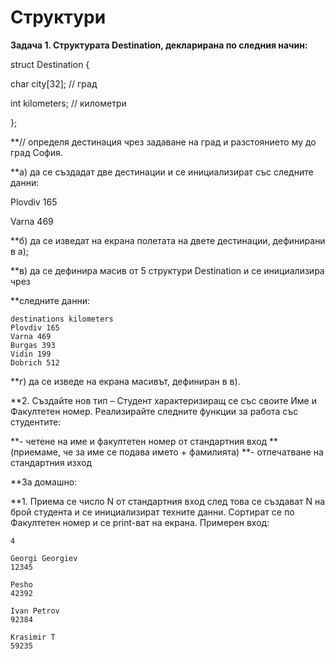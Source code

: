 # Структури

**Задача 1. Структурата Destination, декларирана по следния начин:**

struct Destination {

char city[32]; // град

int kilometers; // километри

};

**// определя дестинация чрез задаване на град и разстоянието му
до град София.

**а) да се създадат две дестинации и се инициализират със следните
данни:

Plovdiv 165

Varna 469

**б) да се изведат на екрана полетата на двете дестинации,
дефинирани в а);

**в) да се дефинира масив от 5 структури Destination и се
инициализира чрез

**следните данни:

```
destinations kilometers
Plovdiv 165
Varna 469
Burgas 393
Vidin 199
Dobrich 512
```
**г) да се изведе на екрана масивът, дефиниран в в).

**2. Създайте нов тип – Студент характеризиращ се със своите
Име и Факултетен номер. Реализирайте следните функции
за работа със студентите:

**- четене на име и факултетен номер от стандартния вход
**(приемаме, че за име се подава името + фамилията)
**- отпечатване на стандартния изход

**За домашно:

**1. Приема се число N от стандартния вход след това се
    създават N на брой студента и се инициализират
    техните данни. Сортират се по Факултетен номер и се
    print-ват на екрана.
Примерен вход:
```
4

Georgi Georgiev
12345

Pesho
42392

Ivan Petrov
92384

Krasimir T
59235
```

